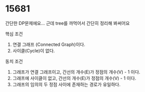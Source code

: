 15681
==

간단한 DP문제에요... 근데 tree를 까먹어서 간단히 정리해 봐써어요

핵심 조건
1. 연결 그래프 (Connected Graph)이다.
2. 사이클(Cycle)이 없다.

동치 조건
1. 그래프가 연결 그래프이고, 간선의 개수(E)가 정점의 개수(V) - 1 이다.
2. 그래프에 사이클이 없고, 간선의 개수(E)가 정점의 개수(V) - 1 이다.
3. 그래프의 임의의 두 정점 사이에 존재하는 경로가 유일하다.